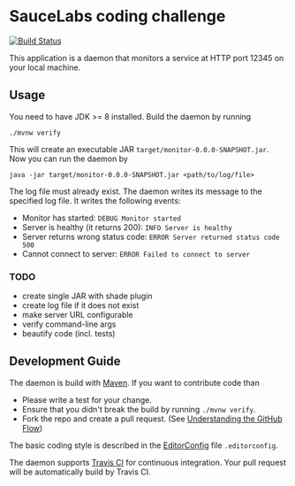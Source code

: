 # SauceLabs coding challenge

[![Build Status](https://travis-ci.org/stefanbirkner/something.svg?branch=master)](https://travis-ci.org/stefanbirkner/something)


This application is a daemon that monitors a service at HTTP port 12345 on your local machine.

## Usage

You need to have JDK >= 8 installed.
Build the daemon by running

    ./mvnw verify

This will create an executable JAR `target/monitor-0.0.0-SNAPSHOT.jar`. Now you can run
the daemon by

    java -jar target/monitor-0.0.0-SNAPSHOT.jar <path/to/log/file>

The log file must already exist. The daemon writes its message to the specified log file. It writes the following events:

- Monitor has started: `DEBUG Monitor started`
- Server is healthy (it returns 200): `INFO Server is healthy`
- Server returns wrong status code: `ERROR Server returned status code 500`
- Cannot connect to server: `ERROR Failed to connect to server`

### TODO

- create single JAR with shade plugin
- create log file if it does not exist
- make server URL configurable
- verify command-line args
- beautify code (incl. tests)

## Development Guide

The daemon is build with [Maven](http://maven.apache.org/). If you
want to contribute code than

* Please write a test for your change.
* Ensure that you didn't break the build by running `./mvnw verify`.
* Fork the repo and create a pull request. (See [Understanding the GitHub Flow](https://guides.github.com/introduction/flow/index.html))

The basic coding style is described in the
[EditorConfig](http://editorconfig.org/) file `.editorconfig`.

The daemon supports [Travis CI](https://travis-ci.org/) for
continuous integration. Your pull request will be automatically build by Travis
CI.


